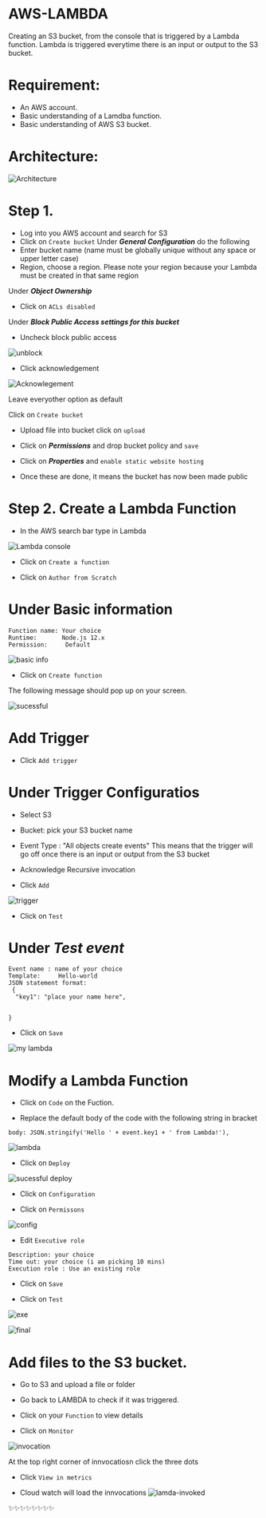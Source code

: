 #  AWS-LAMBDA

Creating an S3 bucket, from the console that is triggered by a Lambda function. Lambda is triggered everytime there is an input or output to the S3 bucket.

# Requirement:

- An AWS account.
- Basic understanding of a Lamdba function.
- Basic understanding of AWS S3 bucket.

# Architecture:

![Architecture](./images/architecture-lambda.png)

# Step 1.

- Log into you AWS account and search for S3
- Click on `Create bucket`
Under ***General Configuration*** do the following
- Enter bucket name (name must be globally unique without any space or upper letter case)
- Region, choose a region. Please note your region because your Lambda must be created in that same region

Under ***Object Ownership***
- Click on `ACLs disabled`

Under ***Block Public Access settings for this bucket***
- Uncheck block public access 

![unblock](./images/grant-access.png)

- Click acknowledgement

![Acknowlegement](./images/acknowledge.png)

Leave everyother option as default

Click on `Create bucket`

- Upload file into bucket click on `upload`

- Click on ***Permissions*** and drop bucket policy and `save`

- Click on ***Properties*** and `enable static website hosting`

- Once these are done, it means the bucket has now been made public 

# Step 2. Create a Lambda Function

- In the AWS search bar type in Lambda

![Lambda console](./images/lambda.png)

- Click on `Create a function`

- Click on `Author from Scratch`

# Under Basic information

```
Function name: Your choice
Runtime:       Node.js 12.x
Permission:     Default

```

![basic info](./images/basic-info.png)

- Click on `Create function`

The following message should pop up on your screen. 

![sucessful](./images/function-created.png)
# Add Trigger

- Click  `Add trigger`

# Under Trigger Configuratios

- Select S3

- Bucket: pick your S3 bucket name

- Event Type : "All objects create events"
This means that the trigger will go off once there is an input or output from the S3 bucket

- Acknowledge  Recursive invocation 

- Click `Add`

![trigger](./images/trigger-success.png)

- Click on `Test`

#  Under ***Test event***


```
Event name : name of your choice
Template:     Hello-world
JSON statement format: 
 {
  "key1": "place your name here",
  
  
}
```

- Click on `Save`

![my lambda](./images/mylambda.png)

# Modify a Lambda Function

- Click on `Code` on the Fuction.

- Replace the  default body of the  code with the following string in bracket

```
body: JSON.stringify('Hello ' + event.key1 + ' from Lambda!'),

```
![lambda](./images/codeJSON.png)

- Click on `Deploy`

![sucessful deploy](./images/sucessful-deploy.png)

- Click on `Configuration`

- Click on `Permissons`

![config](./images/cofig-perm.png)

- Edit `Executive role`

```
Description: your choice
Time out: your choice (i am picking 10 mins)
Execution role : Use an existing role
```
- Click on `Save`

- Click on `Test`

![exe](./images/lamda-execute.png)

![final](./images/execution-result.png)

# Add files to the S3 bucket.

- Go to S3 and upload a file or folder

- Go back to LAMBDA to check if it was triggered.

- Click on your `Function` to view details

- Click on `Monitor`

![invocation](./images/innvocations.png)

At the top right corner of innvocatiosn click the three dots

- Click `View in metrics`

- Cloud watch will load the innvocations
![lamda-invoked](./images/Lambda-triggered.png)

✨✨✨✨✨✨✨✨
















